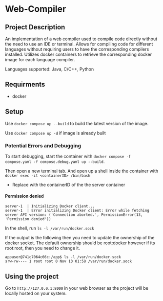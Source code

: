# Web-Compiler
## Project Description
An implementation of a web compiler used to compile code directly without the need to use an IDE or terminal. Allows for compiling code for different languages without requiring users to have the corresponding compilers installed. Utilizes docker containers to retrieve the corresponding docker image for each language compiler.

Languages supported: Java, C/C++, Python

## Requirments
- docker

## Setup
Use ```docker compose up --build``` to build the latest version of the image.

Use ```docker compose up -d``` if image is already built

### Potential Errors and Debugging
To start debugging, start the container with ```docker compose -f compose.yaml -f compose.debug.yaml up --build```.

Then open a new terminal tab. And open up a shell inside the container with ```docker exec -it <containerID> /bin/bash```
- Replace <containerID> with the containerID of the the server container

#### Permission denied
```
server-1  | Initializing Docker client...
server-1  | Error initializing Docker client: Error while fetching server API version: ('Connection aborted.', PermissionError(13, 'Permission denied'))
```

In the shell, run ```ls -l /var/run/docker.sock```

If the output is the following then you need to update the ownership of the docker socket. The default ownership should be root:docker however if its root:root, then you need to change it.
```
appuser@741c7064c66c:/app$ ls -l /var/run/docker.sock
srw-rw---- 1 root root 0 Nov 13 01:58 /var/run/docker.sock
```

## Using the project
Go to ```http://127.0.0.1:8000``` in your web browser as the project will be locally hosted on your system.
